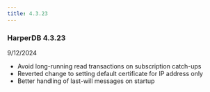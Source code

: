 ```yaml
---
title: 4.3.23
---
```


### HarperDB 4.3.23

9/12/2024

- Avoid long-running read transactions on subscription catch-ups
- Reverted change to setting default certificate for IP address only
- Better handling of last-will messages on startup
